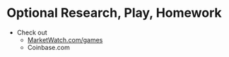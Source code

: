 # Optional Research, Play, Homework

- Check out 
    - [MarketWatch.com/games](https://www.marketwatch.com/games)
    - Coinbase.com